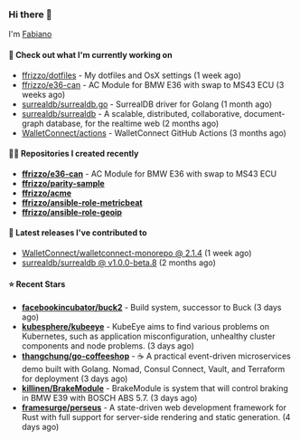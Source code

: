 ### Hi there 👋

I'm [Fabiano](https://ffrizzo.com)

#### 👷 Check out what I'm currently working on


- [ffrizzo/dotfiles](https://github.com/ffrizzo/dotfiles) - My dotfiles and OsX settings (1 week ago)
- [ffrizzo/e36-can](https://github.com/ffrizzo/e36-can) - AC Module for BMW E36 with swap to MS43 ECU (3 weeks ago)
- [surrealdb/surrealdb.go](https://github.com/surrealdb/surrealdb.go) - SurrealDB driver for Golang (1 month ago)
- [surrealdb/surrealdb](https://github.com/surrealdb/surrealdb) - A scalable, distributed, collaborative, document-graph database, for the realtime web (2 months ago)
- [WalletConnect/actions](https://github.com/WalletConnect/actions) - WalletConnect GitHub Actions (3 months ago)

#### 👨‍💻 Repositories I created recently
- **[ffrizzo/e36-can](https://github.com/ffrizzo/e36-can)** - AC Module for BMW E36 with swap to MS43 ECU
- **[ffrizzo/parity-sample](https://github.com/ffrizzo/parity-sample)**
- **[ffrizzo/acme](https://github.com/ffrizzo/acme)**
- **[ffrizzo/ansible-role-metricbeat](https://github.com/ffrizzo/ansible-role-metricbeat)**
- **[ffrizzo/ansible-role-geoip](https://github.com/ffrizzo/ansible-role-geoip)**

#### 🚀 Latest releases I've contributed to


- [WalletConnect/walletconnect-monorepo @ 2.1.4](https://github.com/WalletConnect/walletconnect-monorepo/releases/tag/2.1.4) (1 week ago)
- [surrealdb/surrealdb @ v1.0.0-beta.8](https://github.com/surrealdb/surrealdb/releases/tag/v1.0.0-beta.8) (2 months ago)

#### ⭐ Recent Stars


- **[facebookincubator/buck2](https://github.com/facebookincubator/buck2)** - Build system, successor to Buck (3 days ago)
- **[kubesphere/kubeeye](https://github.com/kubesphere/kubeeye)** - KubeEye aims to find various problems on Kubernetes, such as application misconfiguration, unhealthy cluster components and node problems. (3 days ago)
- **[thangchung/go-coffeeshop](https://github.com/thangchung/go-coffeeshop)** - ☕ A practical event-driven microservices demo built with Golang. Nomad, Consul Connect, Vault, and Terraform for deployment (3 days ago)
- **[killinen/BrakeModule](https://github.com/killinen/BrakeModule)** - BrakeModule is system that will control braking in BMW E39 with BOSCH ABS 5.7. (3 days ago)
- **[framesurge/perseus](https://github.com/framesurge/perseus)** - A state-driven web development framework for Rust with full support for server-side rendering and static generation. (4 days ago)

